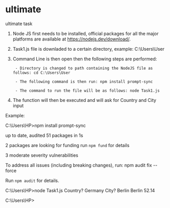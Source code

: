 # ultimate
ultimate task

1) Node JS first needs to be installed, official packages for all the major platforms are available at https://nodejs.dev/download/.

2) Task1.js file is downladed to a certain directory, example: C:\Users\User

3) Command Line is then open then the following steps are performed:
		
		- Directory is changed to path containing the NodeJS file as follows: cd C:\Users\User

		- The following command is then run: npm install prompt-sync
		
		- The command to run the file will be as follows: node Task1.js

4) The function will then be executed and will ask for Country and City input

Example:


C:\Users\HP>npm install prompt-sync

up to date, audited 51 packages in 1s

2 packages are looking for funding
  run `npm fund` for details

3 moderate severity vulnerabilities

To address all issues (including breaking changes), run:
  npm audit fix --force

Run `npm audit` for details.

C:\Users\HP>node Task1.js
Country? Germany
City? Berlin
Berlin
52.14

C:\Users\HP>
